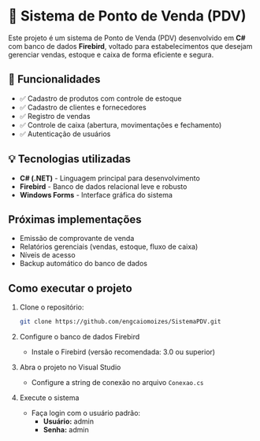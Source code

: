 # 🛒 Sistema de Ponto de Venda (PDV)

Este projeto é um sistema de Ponto de Venda (PDV) desenvolvido em **C#** com banco de dados **Firebird**, voltado para estabelecimentos que desejam gerenciar vendas, estoque e caixa de forma eficiente e segura.

## 📌 Funcionalidades

- ✅ Cadastro de produtos com controle de estoque
- ✅ Cadastro de clientes e fornecedores
- ✅ Registro de vendas
- ✅ Controle de caixa (abertura, movimentações e fechamento)
- ✅ Autenticação de usuários

## 💡 Tecnologias utilizadas

- **C# (.NET)** - Linguagem principal para desenvolvimento
- **Firebird** - Banco de dados relacional leve e robusto
- **Windows Forms** - Interface gráfica do sistema

## Próximas implementações

- Emissão de comprovante de venda
- Relatórios gerenciais (vendas, estoque, fluxo de caixa)
- Níveis de acesso
- Backup automático do banco de dados

## Como executar o projeto

1. Clone o repositório:
   ```bash
   git clone https://github.com/engcaiomoizes/SistemaPDV.git
   ```

2. Configure o banco de dados Firebird
   - Instale o Firebird (versão recomendada: 3.0 ou superior)

3. Abra o projeto no Visual Studio
   - Configure a string de conexão no arquivo `Conexao.cs`

4. Execute o sistema
   - Faça login com o usuário padrão:
     - **Usuário:** admin
     - **Senha:** admin